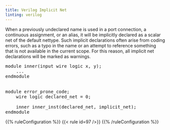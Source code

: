 ```yaml
---
title: Verilog Implicit Net
linting: verilog
---
```


When a previously undeclared name is used in a port connection, a continuous assignment, or an alias, it will be implicitly declared as a scalar net of the default nettype. Such implicit declarations often arise from coding errors, such as a typo in the name or an attempt to reference something that is not available in the current scope. For this reason, all implicit net declarations will be marked as warnings.

<pre>
module inner(input wire logic x, y);
    ...
endmodule


module error_prone_code;
    wire logic declared_net = 0;

    inner inner_inst(<span class="goodcode">declared_net</span>, <span class="warning">implicit_net</span>);
endmodule
</pre>

{{% ruleConfiguration %}}
{{< rule id=97 />}}
{{% /ruleConfiguration %}}
